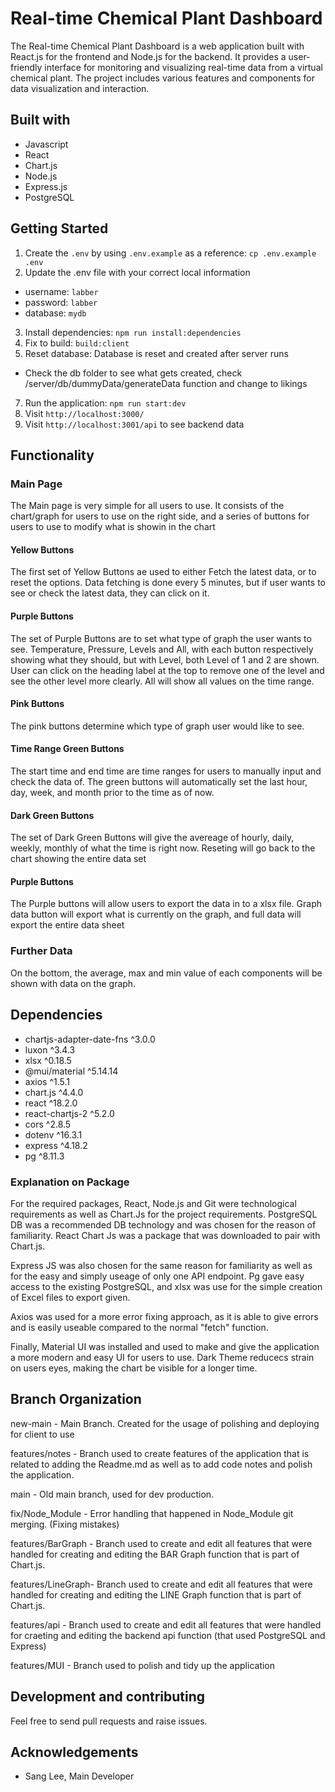 # Real-time Chemical Plant Dashboard

The Real-time Chemical Plant Dashboard is a web application built with React.js for the frontend and Node.js for the backend. It provides a user-friendly interface for monitoring and visualizing real-time data from a virtual chemical plant. The project includes various features and components for data visualization and interaction.

## Built with

- Javascript
- React
- Chart.js
- Node.js
- Express.js
- PostgreSQL

## Getting Started

1. Create the `.env` by using `.env.example` as a reference: `cp .env.example .env`
2. Update the .env file with your correct local information

- username: `labber`
- password: `labber`
- database: `mydb`

3. Install dependencies: `npm run install:dependencies`
4. Fix to build: `build:client`
5. Reset database: Database is reset and created after server runs

- Check the db folder to see what gets created, check /server/db/dummyData/generateData function and change to likings

7. Run the application: `npm run start:dev`
8. Visit `http://localhost:3000/`
9. Visit `http://localhost:3001/api` to see backend data

## Functionality

### Main Page

The Main page is very simple for all users to use. It consists of the chart/graph for users to use on the right side, and a series of buttons for users to use to modify what is showin in the chart

#### Yellow Buttons

The first set of Yellow Buttons ae used to either Fetch the latest data, or to reset the options. Data fetching is done every 5 minutes, but if user wants to see or check the latest data, they can click on it.

#### Purple Buttons

The set of Purple Buttons are to set what type of graph the user wants to see. Temperature, Pressure, Levels and All, with each button respectively showing what they should, but with Level, both Level of 1 and 2 are shown. User can click on the heading label at the top to remove one of the level and see the other level more clearly. All will show all values on the time range.

#### Pink Buttons

The pink buttons determine which type of graph user would like to see.

#### Time Range Green Buttons

The start time and end time are time ranges for users to manually input and check the data of. The green buttons will automatically set the last hour, day, week, and month prior to the time as of now.

#### Dark Green Buttons

The set of Dark Green Buttons will give the avereage of hourly, daily, weekly, monthly of what the time is right now. Reseting will go back to the chart showing the entire data set

#### Purple Buttons

The Purple buttons will allow users to export the data in to a xlsx file. Graph data button will export what is currently on the graph, and full data will export the entire data sheet

### Further Data

On the bottom, the average, max and min value of each components will be shown with data on the graph.

## Dependencies

- chartjs-adapter-date-fns ^3.0.0
- luxon ^3.4.3
- xlsx ^0.18.5
- @mui/material ^5.14.14
- axios ^1.5.1
- chart.js ^4.4.0
- react ^18.2.0
- react-chartjs-2 ^5.2.0
- cors ^2.8.5
- dotenv ^16.3.1
- express ^4.18.2
- pg ^8.11.3

### Explanation on Package

For the required packages, React, Node.js and Git were technological requirements as well as Chart.Js for the project requirements. PostgreSQL DB was a recommended DB technology and was chosen for the reason of familiarity. React Chart Js was a package that was downloaded to pair with Chart.js.

Express JS was also chosen for the same reason for familiarity as well as for the easy and simply useage of only one API endpoint. Pg gave easy access to the existing PostgreSQL, and xlsx was use for the simple creation of Excel files to export given.

Axios was used for a more error fixing approach, as it is able to give errors and is easily useable compared to the normal "fetch" function.

Finally, Material UI was installed and used to make and give the application a more modern and easy UI for users to use. Dark Theme reducecs strain on users eyes, making the chart be visible for a longer time.

## Branch Organization

new-main - Main Branch. Created for the usage of polishing and deploying for client to use

features/notes - Branch used to create features of the application that is related to adding the Readme.md as well as to add code notes and polish the application.

main - Old main branch, used for dev production.

fix/Node_Module - Error handling that happened in Node_Module git merging. (Fixing mistakes)

features/BarGraph - Branch used to create and edit all features that were handled for creating and editing the BAR Graph function that is part of Chart.js.

features/LineGraph- Branch used to create and edit all features that were handled for creating and editing the LINE Graph function that is part of Chart.js.

features/api - Branch used to create and edit all features that were handled for craeting and editing the backend api function (that used PostgreSQL and Express)

features/MUI - Branch used to polish and tidy up the application

## Development and contributing

Feel free to send pull requests and raise issues.

## Acknowledgements

- Sang Lee, Main Developer
